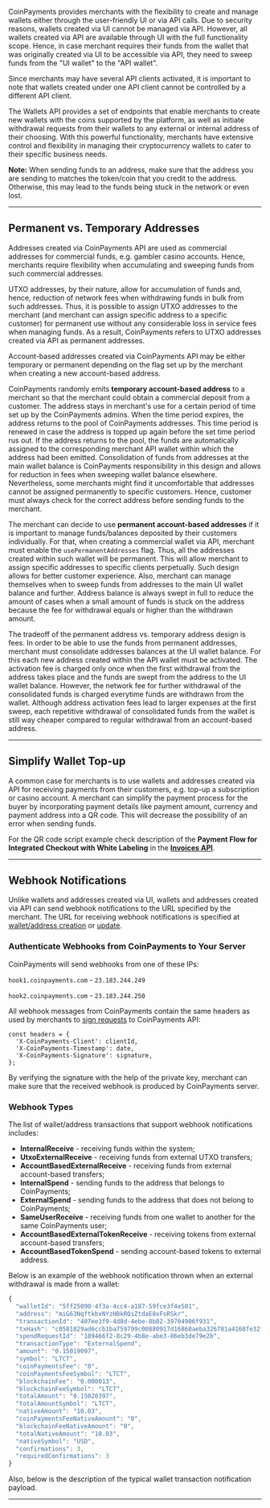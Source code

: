 CoinPayments provides merchants with the flexibility to create and manage wallets either through the user-friendly UI or
via API calls. Due to security reasons, wallets created via UI cannot be managed via API. However, all wallets created
via API are available through UI with the full functionality scope. Hence, in case merchant requires their funds
from the wallet that was originally created via UI to be accessible via API, they need to sweep funds from the "UI wallet"
to the "API wallet".

Since merchants may have several API clients activated, it is important to note that wallets created under one API client
cannot be controlled by a different API client.

The Wallets API provides a set of endpoints that enable merchants to create new wallets with the coins supported by the platform, as well as 
initiate withdrawal requests from their wallets to any external or internal address of their choosing. With this 
powerful functionality, merchants have extensive control and flexibility in managing their cryptocurrency wallets to cater to
their specific business needs.

**Note:** When sending funds to an address, make sure that the address you are sending to matches the token/coin
that you credit to the address. Otherwise, this may lead to the funds being stuck in the network or even lost.

---

## Permanent vs. Temporary Addresses

Addresses created via CoinPayments API are used as commercial addresses for commercial funds, e.g. gambler casino accounts.
Hence, merchants require flexibility when accumulating and sweeping funds from such commercial addresses.

UTXO addresses, by their nature, allow for accumulation of funds and, hence, reduction of network fees when withdrawing 
funds in bulk from such addresses. 
Thus, it is possible to assign UTXO addresses to the merchant (and merchant can assign specific address to a specific customer)
for permanent use without any considerable loss in service fees when managing funds. As a result, CoinPayments refers to
UTXO addresses created via API as permanent addresses.

Account-based addresses created via CoinPayments API may be either temporary or permanent depending on the flag set up 
by the merchant when creating a new account-based address.

CoinPayments randomly emits **temporary account-based address** to a merchant so that the merchant could obtain a 
commercial deposit from a customer. The address stays in merchant's use for a certain period of time set up by the 
CoinPayments admins. When the time period expires, the address returns to the pool of CoinPayments addresses. This 
time period is renewed in case the address is topped up again before the set time period rus out. If the address 
returns to the pool, the funds are automatically assigned to the corresponding merchant API wallet within which the 
address had been emitted. Consolidation of funds from addresses at the main wallet balance is CoinPayments responsibility
in this design and allows for reduction in fees when sweeping wallet balance elsewhere. Nevertheless, some merchants 
might find it uncomfortable that addresses cannot be assigned permanently to specific customers. Hence, customer must 
always check for the correct address before sending funds to the merchant.

The merchant can decide to use **permanent account-based addresses** if it is important to manage funds/balances 
deposited by their customers individually. For that, when creating a commercial wallet via API, merchant must enable the
`usePermanentAddresses` flag. Thus, all the addresses created within such wallet will be permanent. This will allow
merchant to assign specific addresses to specific clients perpetually. Such design allows for better customer experience.
Also, merchant can manage themselves when to sweep funds from addresses to the main UI wallet balance and further. Address 
balance is always swept in full to reduce the amount of cases when a small amount of
funds is stuck on the address because the fee for withdrawal equals or higher than the withdrawn amount. 

The tradeoff of the permanent address vs. temporary address design is fees. In order to be able to use the funds from permanent addresses,
merchant must consolidate addresses balances at the UI wallet balance. For this each new address created within the API wallet must be activated.
The activation fee is charged only once when the first withdrawal from the address takes place and the funds are swept from the address to
the UI wallet balance. However, the network fee for further withdrawal of the consolidated funds is charged
everytime funds are withdrawn from the wallet. Although address activation fees lead to larger expenses at the first sweep,
each repetitive withdrawal of consolidated funds from the wallet is still way cheaper compared to regular withdrawal from an
account-based address.

---

## Simplify Wallet Top-up

A common case for merchants is to use wallets and addresses created via API for receiving payments from their customers,
e.g. top-up a subscription or casino account. A merchant can simplify the payment process for the buyer by incorporating
payment details like payment amount, currency and payment address into a QR code. This will decrease the possibility of
an error when sending funds.

For the QR code script example check description of the **Payment Flow for Integrated Checkout with White Labeling**
in the **[Invoices API](#tag/Invoices-API)**.

---

## Webhook Notifications

Unlike wallets and addresses created via UI, wallets and addresses created via API can send webhook notifications to 
the URL specified by the merchant. The URL for receiving webhook notifications is specified at [wallet/address creation](#operation/createMerchantWallet) 
or [update](#operation/updateWalletWebhookUrl).

### Authenticate Webhooks from CoinPayments to Your Server

CoinPayments will send webhooks from one of these IPs:

`hook1.coinpayments.com` - `23.183.244.249`

`hook2.coinpayments.com` - `23.183.244.250`

All webhook messages from CoinPayments contain the same headers as used by merchants to [sign requests](#section/Generate-API-Signature)
to CoinPayments API:

```
const headers = {
  'X-CoinPayments-Client': clientId,
  'X-CoinPayments-Timestamp': date,
  'X-CoinPayments-Signature': signature,
};
```

By verifying the signature with the help of the private key, merchant can make sure that the received webhook is
produced by CoinPayments server.

### Webhook Types

The list of wallet/address transactions that support webhook notifications includes:
- **InternalReceive** - receiving funds within the system;
- **UtxoExternalReceive** - receiving funds from external UTXO transfers;
- **AccountBasedExternalReceive** - receiving funds from external account-based transfers;
- **InternalSpend** - sending funds to the address that belongs to CoinPayments;
- **ExternalSpend** - sending funds to the address that does not belong to CoinPayments;
- **SameUserReceive** - receiving funds from one wallet to another for the same CoinPayments user;
- **AccountBasedExternalTokenReceive** - receiving tokens from external account-based transfers;
- **AccountBasedTokenSpend** - sending account-based tokens to external address.

Below is an example of the webhook notification thrown when an external withdrawal is made from a wallet:

```javascript
{
  "walletId": "5ff25090-4f3a-4cc4-a187-59fce3f4e501",
  "address": "miG63NqftkbxNYzHBkRQiZtdaE8xFsRSkr",
  "transactionId": "407ee3f9-4d8d-4ebe-8b82-39704906f931",
  "txHash": "c0581829ad6ccb1ba759799c00880917d16868aeba326781a4168fe32f961bdd",
  "spendRequestId": "189466f2-8c29-4b8e-abe3-86eb3de79e2b",
  "transactionType": "ExternalSpend",
  "amount": "0.15019097",
  "symbol": "LTCT",
  "coinPaymentsFee": "0",
  "coinPaymentsFeeSymbol": "LTCT",
  "blockchainFee": "0.000013",
  "blockchainFeeSymbol": "LTCT",
  "totalAmount": "0.15020397",
  "totalAmountSymbol": "LTCT",
  "nativeAmount": "10.03",
  "coinPaymentsFeeNativeAmount": "0",
  "blockchainFeeNativeAmount": "0",
  "totalNativeAmount": "10.03",
  "nativeSymbol": "USD",
  "confirmations": 3,
  "requiredConfirmations": 3
}
```

Also, below is the description of the typical wallet transaction notification payload.

---

